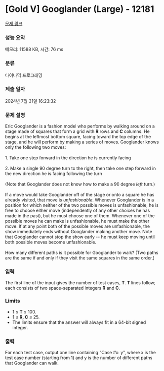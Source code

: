 # [Gold V] Googlander (Large) - 12181 

[문제 링크](https://www.acmicpc.net/problem/12181) 

### 성능 요약

메모리: 11588 KB, 시간: 76 ms

### 분류

다이나믹 프로그래밍

### 제출 일자

2024년 7월 31일 16:23:32

### 문제 설명

<p>Eric Googlander is a fashion model who performs by walking around on a stage made of squares that form a grid with <strong>R</strong> rows and <strong>C</strong> columns. He begins at the leftmost bottom square, facing toward the top edge of the stage, and he will perform by making a series of moves. Googlander knows only the following two moves:<br>
<br>
1. Take one step forward in the direction he is currently facing<br>
<br>
2. Make a single 90 degree turn to the right, then take one step forward in the new direction he is facing following the turn<br>
<br>
(Note that Googlander does not know how to make a 90 degree <em>left</em> turn.)<br>
<br>
If a move would take Googlander off of the stage or onto a square he has already visited, that move is <em>unfashionable</em>. Whenever Googlander is in a position for which neither of the two possible moves is unfashionable, he is free to choose either move (independently of any other choices he has made in the past), but he must choose one of them. Whenever one of the possible moves he can make is unfashionable, he must make the other move. If at any point both of the possible moves are unfashionable, the show immediately ends without Googlander making another move. Note that Googlander cannot stop the show early -- he must keep moving until both possible moves become unfashionable.<br>
<br>
How many different paths is it possible for Googlander to walk? (Two paths are the same if and only if they visit the same squares in the same order.)</p>

### 입력 

 <p>The first line of the input gives the number of test cases, <strong>T</strong>. <strong>T</strong> lines follow; each consists of two space-separated integers <strong>R</strong> and <strong>C</strong>.</p>

<h3>Limits</h3>

<ul>
	<li>1 ≤ <strong>T</strong> ≤ 100.</li>
	<li>1 ≤ <strong>R, C</strong> ≤ 25.</li>
	<li>The limits ensure that the answer will always fit in a 64-bit signed integer.</li>
</ul>

### 출력 

 <p>For each test case, output one line containing "Case #x: y", where x is the test case number (starting from 1) and y is the number of different paths that Googlander can walk.</p>

